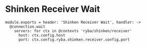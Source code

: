 
# Shinken Receiver Wait

    module.exports = header: 'Shinken Receiver Wait', handler: ->
      @connection.wait
        servers: for ctx in @contexts 'ryba/shinken/receiver'
          host: ctx.config.host
          port: ctx.config.ryba.shinken.receiver.config.port
